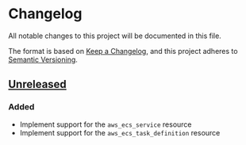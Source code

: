 # Changelog

All notable changes to this project will be documented in this file.

The format is based on [Keep a Changelog](https://keepachangelog.com/en/1.0.0/),
and this project adheres to [Semantic Versioning](https://semver.org/spec/v2.0.0.html).

## [Unreleased]

### Added

- Implement support for the `aws_ecs_service` resource
- Implement support for the `aws_ecs_task_definition` resource

<!-- markdown-link-check-disable -->

[unreleased]: https://github.com/mineiros-io/terraform-aws-ecs-service/compare/v0.0.1...HEAD
[0.0.1]: https://github.com/mineiros-io/terraform-aws-ecs-service/releases/tag/v0.0.1

<!-- markdown-link-check-disabled -->
